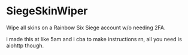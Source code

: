 # SiegeSkinWiper
Wipe all skins on a Rainbow Six Siege account w/o needing 2FA.

i made this at like 5am and i cba to make instructions rn, all you need is aiohttp though.
